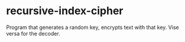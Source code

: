 # recursive-index-cipher
Program that generates a random key, encrypts text with that key. Vise versa for the decoder. 
